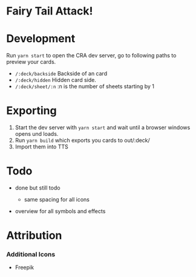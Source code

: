 # Fairy Tail Attack!

# Development
Run `yarn start` to open the CRA dev server, go to following paths to preview your cards.
- `/:deck/backside` Backside of an card
- `/:deck/hidden` Hidden card side.
- `/:deck/sheet/:n` :n is the number of sheets starting by 1

# Exporting
1. Start the dev server with `yarn start` and wait until a browser windows opens und loads.
2. Run `yarn build` which exports you cards to out/:deck/
3. Import them into TTS

# Todo

- done but still todo
    - same spacing for all icons
    
- overview for all symbols and effects

# Attribution

### Additional Icons
- Freepik

